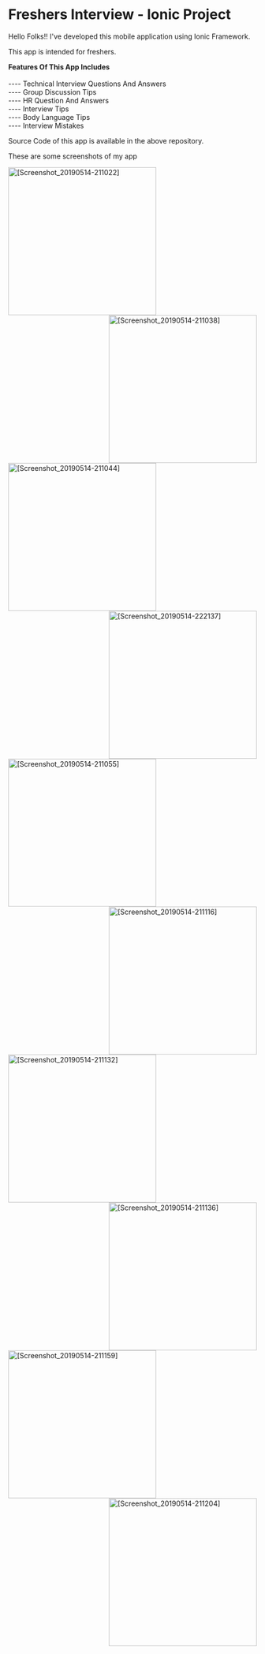 # Freshers Interview - Ionic Project

Hello Folks!! I've developed this mobile application using Ionic Framework.

This app is intended for freshers.

<b>Features Of This App Includes</b><br><br>
---- Technical Interview Questions And Answers<br>
---- Group Discussion Tips<br>
---- HR Question And Answers<br>
---- Interview Tips<br>
---- Body Language Tips<br>
---- Interview Mistakes

Source Code of this app is available in the above repository.

These are some screenshots of my app

<img src="https://user-images.githubusercontent.com/36370530/57715572-b70f9580-7694-11e9-9075-ea003c60316e.png" alt="[Screenshot_20190514-211022]" width="300" align="left">


<img src="https://user-images.githubusercontent.com/36370530/57716216-1cb05180-7696-11e9-876d-c6acef450ed4.png" alt="[Screenshot_20190514-211038]" width="300" align="right"><br><br>

<img src="https://user-images.githubusercontent.com/36370530/57716218-1d48e800-7696-11e9-9641-e3cc5dfec1c4.png" alt="
[Screenshot_20190514-211044]" width="300" align="left">


<img src="https://user-images.githubusercontent.com/36370530/57716603-035bd500-7697-11e9-9bde-7cee7785bc23.png" alt="[Screenshot_20190514-222137]" width="300" align="right"><br>


<img src="https://user-images.githubusercontent.com/36370530/57716604-03f46b80-7697-11e9-97a2-2b409359b282.png" alt="[Screenshot_20190514-211055]"  width="300" align="left">


<img src="https://user-images.githubusercontent.com/36370530/57716698-2f775600-7697-11e9-9d0f-bda9c67c9f42.png" alt="[Screenshot_20190514-211116]" width="300" align="right"><br>


<img src="https://user-images.githubusercontent.com/36370530/57716701-2f775600-7697-11e9-96d6-00114f65e106.png" alt="[Screenshot_20190514-211132]"  width="300" align="left">


<img src="https://user-images.githubusercontent.com/36370530/57716702-300fec80-7697-11e9-9171-7a2bce3a33b0.png" alt="[Screenshot_20190514-211136]"  width="300" align="right"><br>



<img src="https://user-images.githubusercontent.com/36370530/57716703-300fec80-7697-11e9-8aaa-0c9c13404f52.png" alt="[Screenshot_20190514-211159]"  width="300" align="left">


<img src="https://user-images.githubusercontent.com/36370530/57716869-8f6dfc80-7697-11e9-9188-0a22da449ec3.png" alt="[Screenshot_20190514-211204]" width="300" align="right"><br>



